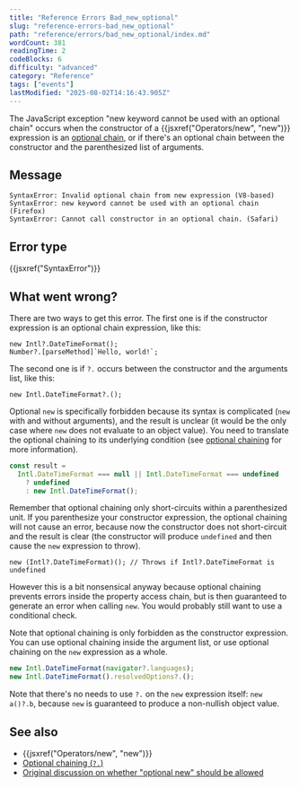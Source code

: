 ```yaml
---
title: "Reference Errors Bad_new_optional"
slug: "reference-errors-bad_new_optional"
path: "reference/errors/bad_new_optional/index.md"
wordCount: 381
readingTime: 2
codeBlocks: 6
difficulty: "advanced"
category: "Reference"
tags: ["events"]
lastModified: "2025-08-02T14:16:43.905Z"
---
```



The JavaScript exception "new keyword cannot be used with an optional chain" occurs when the constructor of a {{jsxref("Operators/new", "new")}} expression is an [optional chain](/en-US/docs/Web/JavaScript/Reference/Operators/Optional_chaining), or if there's an optional chain between the constructor and the parenthesized list of arguments.

## Message

```plain
SyntaxError: Invalid optional chain from new expression (V8-based)
SyntaxError: new keyword cannot be used with an optional chain (Firefox)
SyntaxError: Cannot call constructor in an optional chain. (Safari)
```

## Error type

{{jsxref("SyntaxError")}}

## What went wrong?

There are two ways to get this error. The first one is if the constructor expression is an optional chain expression, like this:

```js-nolint example-bad
new Intl?.DateTimeFormat();
Number?.[parseMethod]`Hello, world!`;
```

The second one is if `?.` occurs between the constructor and the arguments list, like this:

```js-nolint
new Intl.DateTimeFormat?.();
```

Optional `new` is specifically forbidden because its syntax is complicated (`new` with and without arguments), and the result is unclear (it would be the only case where `new` does not evaluate to an object value). You need to translate the optional chaining to its underlying condition (see [optional chaining](/en-US/docs/Web/JavaScript/Reference/Operators/Optional_chaining) for more information).

```js
const result =
  Intl.DateTimeFormat === null || Intl.DateTimeFormat === undefined
    ? undefined
    : new Intl.DateTimeFormat();
```

Remember that optional chaining only short-circuits within a parenthesized unit. If you parenthesize your constructor expression, the optional chaining will not cause an error, because now the constructor does not short-circuit and the result is clear (the constructor will produce `undefined` and then cause the `new` expression to throw).

```js-nolint
new (Intl?.DateTimeFormat)(); // Throws if Intl?.DateTimeFormat is undefined
```

However this is a bit nonsensical anyway because optional chaining prevents errors inside the property access chain, but is then guaranteed to generate an error when calling `new`. You would probably still want to use a conditional check.

Note that optional chaining is only forbidden as the constructor expression. You can use optional chaining inside the argument list, or use optional chaining on the `new` expression as a whole.

```js example-good
new Intl.DateTimeFormat(navigator?.languages);
new Intl.DateTimeFormat().resolvedOptions?.();
```

Note that there's no needs to use `?.` on the `new` expression itself: `new a()?.b`, because `new` is guaranteed to produce a non-nullish object value.

## See also

- {{jsxref("Operators/new", "new")}}
- [Optional chaining (`?.`)](/en-US/docs/Web/JavaScript/Reference/Operators/Optional_chaining)
- [Original discussion on whether "optional new" should be allowed](https://github.com/tc39/proposal-optional-chaining/issues/22)
